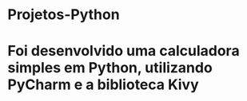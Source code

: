 # Projetos-Python
# Foi desenvolvido uma calculadora simples em Python, utilizando PyCharm e a biblioteca Kivy 
